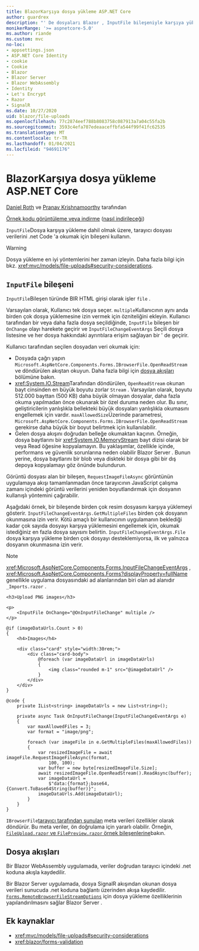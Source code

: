 ```yaml
---
title: BlazorKarşıya dosya yükleme ASP.NET Core
author: guardrex
description: "' De dosyaları Blazor , InputFile bileşeniyle karşıya yüklemeyi öğrenin."
monikerRange: '>= aspnetcore-5.0'
ms.author: riande
ms.custom: mvc
no-loc:
- appsettings.json
- ASP.NET Core Identity
- cookie
- Cookie
- Blazor
- Blazor Server
- Blazor WebAssembly
- Identity
- Let's Encrypt
- Razor
- SignalR
ms.date: 10/27/2020
uid: blazor/file-uploads
ms.openlocfilehash: 77c2874eef788b8083758c087913a7a04c55fa2b
ms.sourcegitcommit: 3593c4efa707edeaaceffbfa544f99f41fc62535
ms.translationtype: MT
ms.contentlocale: tr-TR
ms.lasthandoff: 01/04/2021
ms.locfileid: "94691176"
---
```

# <a name="aspnet-core-no-locblazor-file-uploads"></a>BlazorKarşıya dosya yükleme ASP.NET Core

[Daniel Roth](https://github.com/danroth27) ve [Pranav Krishnamoorthy](https://github.com/pranavkm) tarafından

[Örnek kodu görüntüleme veya indirme](https://github.com/dotnet/AspNetCore.Docs/tree/master/aspnetcore/blazor/file-uploads/samples/) ([nasıl indirileceği](xref:index#how-to-download-a-sample))

`InputFile`Dosya karşıya yükleme dahil olmak üzere, tarayıcı dosyası verilerini .net Code 'a okumak için bileşeni kullanın.

> [!WARNING]
> Dosya yükleme en iyi yöntemlerini her zaman izleyin. Daha fazla bilgi için bkz. <xref:mvc/models/file-uploads#security-considerations>.

## <a name="inputfile-component"></a>`InputFile` bileşeni

`InputFile`Bileşen türünde BIR HTML girişi olarak işler `file` .

Varsayılan olarak, Kullanıcı tek dosya seçer. `multiple`Kullanıcının aynı anda birden çok dosya yüklemesine izin vermek için özniteliğini ekleyin. Kullanıcı tarafından bir veya daha fazla dosya seçildiğinde, `InputFile` bileşen bir `OnChange` olayı harekete geçirir ve `InputFileChangeEventArgs` Seçili dosya listesine ve her dosya hakkındaki ayrıntılara erişim sağlayan bir ' de geçirir.

Kullanıcı tarafından seçilen dosyadan veri okumak için:

* Dosyada çağrı yapın `Microsoft.AspNetCore.Components.Forms.IBrowserFile.OpenReadStream` ve döndürülen akıştan okuyun. Daha fazla bilgi için [dosya akışları](#file-streams) bölümüne bakın.
* <xref:System.IO.Stream>Tarafından döndürülen, `OpenReadStream` okunan bayt cinsinden en büyük boyutu zorlar `Stream` . Varsayılan olarak, boyutu 512.000 bayttan (500 KB) daha büyük olmayan dosyalar, daha fazla okuma yapılmadan önce okunarak bir özel duruma neden olur. Bu sınır, geliştiricilerin yanlışlıkla bellekteki büyük dosyaları yanlışlıkla okumasını engellemek için vardır. `maxAllowedSize`Üzerinde parametresi, `Microsoft.AspNetCore.Components.Forms.IBrowserFile.OpenReadStream` gerekirse daha büyük bir boyut belirtmek için kullanılabilir.
* Gelen dosya akışını doğrudan belleğe okumaktan kaçının. Örneğin, dosya baytlarını bir <xref:System.IO.MemoryStream> bayt dizisi olarak bir veya Read öğesine kopyalamayın. Bu yaklaşımlar, özellikle içinde, performans ve güvenlik sorunlarına neden olabilir Blazor Server . Bunun yerine, dosya baytlarını bir blob veya diskteki bir dosya gibi bir dış depoya kopyalamayı göz önünde bulundurun.

Görüntü dosyası alan bir bileşen, `RequestImageFileAsync` görüntünün uygulamaya akışı tamamlanmadan önce tarayıcının JavaScript çalışma zamanı içindeki görüntü verilerini yeniden boyutlandırmak için dosyanın kullanışlı yöntemini çağırabilir.

Aşağıdaki örnek, bir bileşende birden çok resim dosyasını karşıya yüklemeyi gösterir. `InputFileChangeEventArgs.GetMultipleFiles` birden çok dosyanın okunmasına izin verir. Kötü amaçlı bir kullanıcının uygulamanın beklediği kadar çok sayıda dosyayı karşıya yüklemesini engellemek için, okumak istediğiniz en fazla dosya sayısını belirtin. `InputFileChangeEventArgs.File` dosya karşıya yükleme birden çok dosyayı desteklemiyorsa, ilk ve yalnızca dosyanın okunmasına izin verir.

> [!NOTE]
> <xref:Microsoft.AspNetCore.Components.Forms.InputFileChangeEventArgs> , <xref:Microsoft.AspNetCore.Components.Forms?displayProperty=fullName> genellikle uygulama dosyasındaki ad alanlarından biri olan ad alanıdır `_Imports.razor` .

```razor
<h3>Upload PNG images</h3>

<p>
    <InputFile OnChange="@OnInputFileChange" multiple />
</p>

@if (imageDataUrls.Count > 0)
{
    <h4>Images</h4>

    <div class="card" style="width:30rem;">
        <div class="card-body">
            @foreach (var imageDataUrl in imageDataUrls)
            {
                <img class="rounded m-1" src="@imageDataUrl" />
            }
        </div>
    </div>
}

@code {
    private IList<string> imageDataUrls = new List<string>();

    private async Task OnInputFileChange(InputFileChangeEventArgs e)
    {
        var maxAllowedFiles = 3;
        var format = "image/png";

        foreach (var imageFile in e.GetMultipleFiles(maxAllowedFiles))
        {
            var resizedImageFile = await imageFile.RequestImageFileAsync(format, 
                100, 100);
            var buffer = new byte[resizedImageFile.Size];
            await resizedImageFile.OpenReadStream().ReadAsync(buffer);
            var imageDataUrl = 
                $"data:{format};base64,{Convert.ToBase64String(buffer)}";
            imageDataUrls.Add(imageDataUrl);
        }
    }
}
```

`IBrowserFile`[tarayıcı tarafından sunulan](https://developer.mozilla.org/docs/Web/API/File#Instance_properties) meta verileri özellikler olarak döndürür. Bu meta veriler, ön doğrulama için yararlı olabilir. Örneğin, [ `FileUpload.razor` ve `FilePreview.razor` örnek bileşenlerine](https://github.com/dotnet/AspNetCore.Docs/tree/master/aspnetcore/blazor/file-uploads/samples/)bakın.

## <a name="file-streams"></a>Dosya akışları

Bir Blazor WebAssembly uygulamada, veriler doğrudan tarayıcı içindeki .net koduna akışla kaydedilir.

Bir Blazor Server uygulamada, dosya SignalR akışından okunan dosya verileri sunucuda .net koduna bağlantı üzerinden akışa kaydedilir. [`Forms.RemoteBrowserFileStreamOptions`](https://github.com/dotnet/aspnetcore/blob/master/src/Components/Web/src/Forms/InputFile/RemoteBrowserFileStreamOptions.cs) için dosya yükleme özelliklerinin yapılandırılmasını sağlar Blazor Server .

## <a name="additional-resources"></a>Ek kaynaklar

* <xref:mvc/models/file-uploads#security-considerations>
* <xref:blazor/forms-validation>
